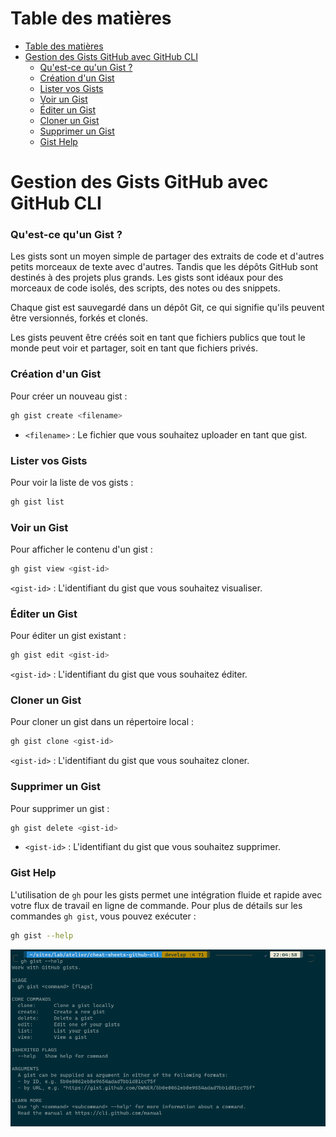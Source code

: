 # Table des matières

- [Table des matières](#table-des-matières)
- [Gestion des Gists GitHub avec GitHub CLI](#gestion-des-gists-github-avec-github-cli)
    - [Qu'est-ce qu'un Gist ?](#quest-ce-quun-gist-)
    - [Création d'un Gist](#création-dun-gist)
    - [Lister vos Gists](#lister-vos-gists)
    - [Voir un Gist](#voir-un-gist)
    - [Éditer un Gist](#éditer-un-gist)
    - [Cloner un Gist](#cloner-un-gist)
    - [Supprimer un Gist](#supprimer-un-gist)
    - [Gist Help](#gist-help)

# Gestion des Gists GitHub avec GitHub CLI

### Qu'est-ce qu'un Gist ?

Les gists sont un moyen simple de partager des extraits de code et d'autres petits morceaux de texte avec d'autres. Tandis que les dépôts GitHub sont destinés à des projets plus grands. Les gists sont idéaux pour des morceaux de code isolés, des scripts, des notes ou des snippets. 

Chaque gist est sauvegardé dans un dépôt Git, ce qui signifie qu'ils peuvent être versionnés, forkés et clonés.

Les gists peuvent être créés soit en tant que fichiers publics que tout le monde peut voir et partager, soit en tant que fichiers privés.

### Création d'un Gist

Pour créer un nouveau gist :

```sh
gh gist create <filename>
```

- `<filename>` : Le fichier que vous souhaitez uploader en tant que gist.

### Lister vos Gists

Pour voir la liste de vos gists :

```sh
gh gist list
```

### Voir un Gist

Pour afficher le contenu d'un gist :

```sh
gh gist view <gist-id>
```
 `<gist-id>` : L'identifiant du gist que vous souhaitez visualiser.

### Éditer un Gist

Pour éditer un gist existant :

```sh
gh gist edit <gist-id>
```

`<gist-id>` : L'identifiant du gist que vous souhaitez éditer.

### Cloner un Gist

Pour cloner un gist dans un répertoire local :

```sh
gh gist clone <gist-id>
```
`<gist-id>` : L'identifiant du gist que vous souhaitez cloner.

### Supprimer un Gist

Pour supprimer un gist :

```sh
gh gist delete <gist-id>
```

- `<gist-id>` : L'identifiant du gist que vous souhaitez supprimer.

### Gist Help 

L'utilisation de `gh` pour les gists permet une intégration fluide et rapide avec votre flux de travail en ligne de commande. Pour plus de détails sur les commandes `gh gist`, vous pouvez exécuter :

```sh
gh gist --help
```

<div align="center">
  <img src="images/gistHelp.png"/>
</div>